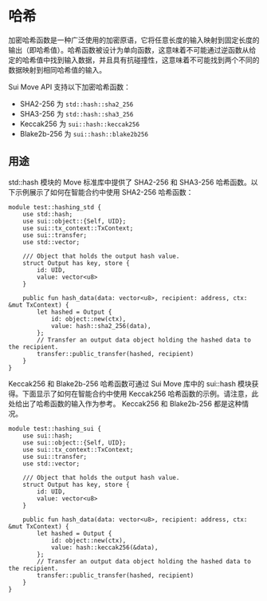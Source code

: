 # 哈希

加密哈希函数是一种广泛使用的加密原语，它将任意长度的输入映射到固定长度的输出（即哈希值）。哈希函数被设计为单向函数，这意味着不可能通过逆函数从给定的哈希值中找到输入数据，并且具有抗碰撞性，这意味着不可能找到两个不同的数据映射到相同哈希值的输入。

Sui Move API 支持以下加密哈希函数：

- SHA2-256 为 `std::hash::sha2_256`
- SHA3​​-256 为 `std::hash::sha3_256`
- Keccak256 为 `sui::hash::keccak256`
- Blake2b-256 为 `sui::hash::blake2b256`

## 用途

std::hash 模块的 Move 标准库中提供了 SHA2-256 和 SHA3-256 哈希函数。以下示例展示了如何在智能合约中使用 SHA2-256 哈希函数：

```move
module test::hashing_std {
    use std::hash;
    use sui::object::{Self, UID};
    use sui::tx_context::TxContext;
    use sui::transfer;
    use std::vector;

    /// Object that holds the output hash value.
    struct Output has key, store {
        id: UID,
        value: vector<u8>
    }

    public fun hash_data(data: vector<u8>, recipient: address, ctx: &mut TxContext) {
        let hashed = Output {
            id: object::new(ctx),
            value: hash::sha2_256(data),
        };
        // Transfer an output data object holding the hashed data to the recipient.
        transfer::public_transfer(hashed, recipient)
    }
}
```

Keccak256 和 Blake2b-256 哈希函数可通过 Sui Move 库中的 sui::hash 模块获得。下面显示了如何在智能合约中使用 Keccak256 哈希函数的示例。请注意，此处给出了哈希函数的输入作为参考。 Keccak256 和 Blake2b-256 都是这种情况。

```move
module test::hashing_sui {
    use sui::hash;
    use sui::object::{Self, UID};
    use sui::tx_context::TxContext;
    use sui::transfer;
    use std::vector;

    /// Object that holds the output hash value.
    struct Output has key, store {
        id: UID,
        value: vector<u8>
    }

    public fun hash_data(data: vector<u8>, recipient: address, ctx: &mut TxContext) {
        let hashed = Output {
            id: object::new(ctx),
            value: hash::keccak256(&data),
        };
        // Transfer an output data object holding the hashed data to the recipient.
        transfer::public_transfer(hashed, recipient)
    }
}
```
